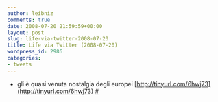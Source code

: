 ```yaml
---
author: leibniz
comments: true
date: 2008-07-20 21:59:59+00:00
layout: post
slug: life-via-twitter-2008-07-20
title: Life via Twitter (2008-07-20)
wordpress_id: 2986
categories:
- tweets
---
```



	
  * gli è quasi venuta nostalgia degli europei [http://tinyurl.com/6hwj73](http://tinyurl.com/6hwj73) [#](http://twitter.com/leibniz/statuses/863447421)


